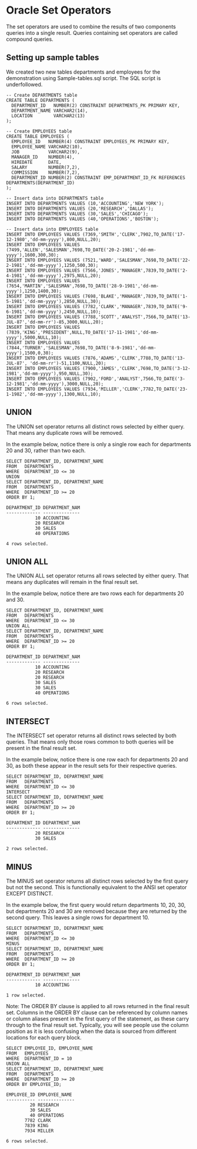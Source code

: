 # Oracle Set Operators

The set operators are used to combine the results of two components queries into a single result. Queries containing set operators are called compound queries.

## Setting up sample tables

We created two new tables departments and employees for the demonstration using Sample-tables.sql script. The SQL script is underfollowed.

```
-- Create DEPARTMENTS table
CREATE TABLE DEPARTMENTS (
  DEPARTMENT_ID   NUMBER(2) CONSTRAINT DEPARTMENTS_PK PRIMARY KEY,
  DEPARTMENT_NAME VARCHAR2(14),
  LOCATION        VARCHAR2(13)
);

-- Create EMPLOYEES table
CREATE TABLE EMPLOYEES (
  EMPLOYEE_ID   NUMBER(4) CONSTRAINT EMPLOYEES_PK PRIMARY KEY,
  EMPLOYEE_NAME VARCHAR2(10),
  JOB           VARCHAR2(9),
  MANAGER_ID    NUMBER(4),
  HIREDATE      DATE,
  SALARY        NUMBER(7,2),
  COMMISSION    NUMBER(7,2),
  DEPARTMENT_ID NUMBER(2) CONSTRAINT EMP_DEPARTMENT_ID_FK REFERENCES DEPARTMENTS(DEPARTMENT_ID)
);

-- Insert data into DEPARTMENTS table
INSERT INTO DEPARTMENTS VALUES (10,'ACCOUNTING','NEW YORK');
INSERT INTO DEPARTMENTS VALUES (20,'RESEARCH','DALLAS');
INSERT INTO DEPARTMENTS VALUES (30,'SALES','CHICAGO');
INSERT INTO DEPARTMENTS VALUES (40,'OPERATIONS','BOSTON');

-- Insert data into EMPLOYEES table
INSERT INTO EMPLOYEES VALUES (7369,'SMITH','CLERK',7902,TO_DATE('17-12-1980','dd-mm-yyyy'),800,NULL,20);
INSERT INTO EMPLOYEES VALUES (7499,'ALLEN','SALESMAN',7698,TO_DATE('20-2-1981','dd-mm-yyyy'),1600,300,30);
INSERT INTO EMPLOYEES VALUES (7521,'WARD','SALESMAN',7698,TO_DATE('22-2-1981','dd-mm-yyyy'),1250,500,30);
INSERT INTO EMPLOYEES VALUES (7566,'JONES','MANAGER',7839,TO_DATE('2-4-1981','dd-mm-yyyy'),2975,NULL,20);
INSERT INTO EMPLOYEES VALUES (7654,'MARTIN','SALESMAN',7698,TO_DATE('28-9-1981','dd-mm-yyyy'),1250,1400,30);
INSERT INTO EMPLOYEES VALUES (7698,'BLAKE','MANAGER',7839,TO_DATE('1-5-1981','dd-mm-yyyy'),2850,NULL,30);
INSERT INTO EMPLOYEES VALUES (7782,'CLARK','MANAGER',7839,TO_DATE('9-6-1981','dd-mm-yyyy'),2450,NULL,10);
INSERT INTO EMPLOYEES VALUES (7788,'SCOTT','ANALYST',7566,TO_DATE('13-JUL-87','dd-mm-rr')-85,3000,NULL,20);
INSERT INTO EMPLOYEES VALUES (7839,'KING','PRESIDENT',NULL,TO_DATE('17-11-1981','dd-mm-yyyy'),5000,NULL,10);
INSERT INTO EMPLOYEES VALUES (7844,'TURNER','SALESMAN',7698,TO_DATE('8-9-1981','dd-mm-yyyy'),1500,0,30);
INSERT INTO EMPLOYEES VALUES (7876,'ADAMS','CLERK',7788,TO_DATE('13-JUL-87', 'dd-mm-rr')-51,1100,NULL,20);
INSERT INTO EMPLOYEES VALUES (7900,'JAMES','CLERK',7698,TO_DATE('3-12-1981','dd-mm-yyyy'),950,NULL,30);
INSERT INTO EMPLOYEES VALUES (7902,'FORD','ANALYST',7566,TO_DATE('3-12-1981','dd-mm-yyyy'),3000,NULL,20);
INSERT INTO EMPLOYEES VALUES (7934,'MILLER','CLERK',7782,TO_DATE('23-1-1982','dd-mm-yyyy'),1300,NULL,10);
```

## UNION

The UNION set operator returns all distinct rows selected by either query. That means any duplicate rows will be removed.

In the example below, notice there is only a single row each for departments 20 and 30, rather than two each.

```
SELECT DEPARTMENT_ID, DEPARTMENT_NAME
FROM   DEPARTMENTS
WHERE  DEPARTMENT_ID <= 30
UNION
SELECT DEPARTMENT_ID, DEPARTMENT_NAME
FROM   DEPARTMENTS
WHERE  DEPARTMENT_ID >= 20
ORDER BY 1;

DEPARTMENT_ID DEPARTMENT_NAM
------------- --------------
           10 ACCOUNTING
           20 RESEARCH
           30 SALES
           40 OPERATIONS

4 rows selected.
```

## UNION ALL

The UNION ALL set operator returns all rows selected by either query. That means any duplicates will remain in the final result set.

In the example below, notice there are two rows each for departments 20 and 30.

```
SELECT DEPARTMENT_ID, DEPARTMENT_NAME
FROM   DEPARTMENTS
WHERE  DEPARTMENT_ID <= 30
UNION ALL
SELECT DEPARTMENT_ID, DEPARTMENT_NAME
FROM   DEPARTMENTS
WHERE  DEPARTMENT_ID >= 20
ORDER BY 1;

DEPARTMENT_ID DEPARTMENT_NAM
------------- --------------
           10 ACCOUNTING
           20 RESEARCH
           20 RESEARCH
           30 SALES
           30 SALES
           40 OPERATIONS

6 rows selected.
```

## INTERSECT

The INTERSECT set operator returns all distinct rows selected by both queries. That means only those rows common to both queries will be present in the final result set.

In the example below, notice there is one row each for departments 20 and 30, as both these appear in the result sets for their respective queries.

```
SELECT DEPARTMENT_ID, DEPARTMENT_NAME
FROM   DEPARTMENTS
WHERE  DEPARTMENT_ID <= 30
INTERSECT
SELECT DEPARTMENT_ID, DEPARTMENT_NAME
FROM   DEPARTMENTS
WHERE  DEPARTMENT_ID >= 20
ORDER BY 1;

DEPARTMENT_ID DEPARTMENT_NAM
------------- --------------
           20 RESEARCH
           30 SALES

2 rows selected.
```

## MINUS

The MINUS set operator returns all distinct rows selected by the first query but not the second. This is functionally equivalent to the ANSI set operator EXCEPT DISTINCT.

In the example below, the first query would return departments 10, 20, 30, but departments 20 and 30 are removed because they are returned by the second query. This leaves a single rows for department 10.

```
SELECT DEPARTMENT_ID, DEPARTMENT_NAME
FROM   DEPARTMENTS
WHERE  DEPARTMENT_ID <= 30
MINUS
SELECT DEPARTMENT_ID, DEPARTMENT_NAME
FROM   DEPARTMENTS
WHERE  DEPARTMENT_ID >= 20
ORDER BY 1;

DEPARTMENT_ID DEPARTMENT_NAM
------------- --------------
           10 ACCOUNTING

1 row selected.
```

Note: The ORDER BY clause is applied to all rows returned in the final result set. Columns in the ORDER BY clause can be referenced by column names or column aliases present in the first query of the statement, as these carry through to the final result set. Typically, you will see people use the column position as it is less confusing when the data is sourced from different locations for each query block.

```
SELECT EMPLOYEE_ID, EMPLOYEE_NAME
FROM   EMPLOYEES
WHERE  DEPARTMENT_ID = 10
UNION ALL
SELECT DEPARTMENT_ID, DEPARTMENT_NAME
FROM   DEPARTMENTS
WHERE  DEPARTMENT_ID >= 20
ORDER BY EMPLOYEE_ID;

EMPLOYEE_ID EMPLOYEE_NAME
----------- --------------
         20 RESEARCH
         30 SALES
         40 OPERATIONS
       7782 CLARK
       7839 KING
       7934 MILLER

6 rows selected.
```

